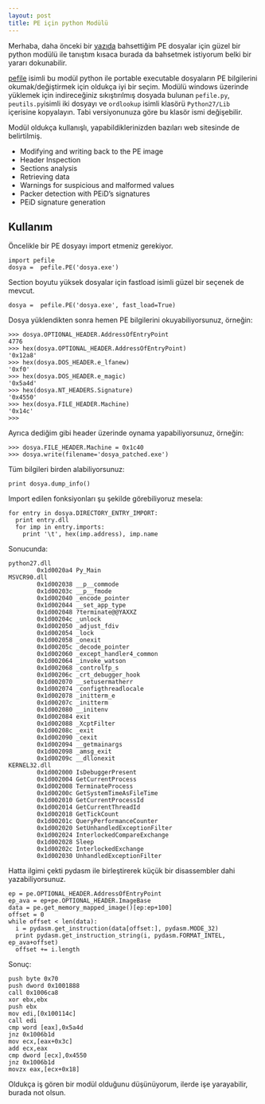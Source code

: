 ```yaml
---
layout: post
title: PE için python Modülü
---
```


Merhaba, daha önceki bir [yazıda](/posts/pe-basligi-ve-export-table) bahsettiğim PE dosyalar için güzel bir python modülü ile tanıştım kısaca burada da bahsetmek istiyorum belki bir yararı dokunabilir.

[pefile](https://code.google.com/p/pefile/) isimli bu modül python ile portable executable dosyaların PE bilgilerini okumak/değiştirmek için oldukça iyi bir seçim. Modülü windows üzerinde yüklemek için indireceğiniz sıkıştırılmış dosyada bulunan `pefile.py`, `peutils.py`isimli iki dosyayı ve `ordlookup` isimli klasörü `Python27/Lib` içerisine kopyalayın. Tabi versiyonunuza göre bu klasör ismi değişebilir.

Modül oldukça kullanışlı, yapabildiklerinizden bazıları web sitesinde de belirtilmiş.

* Modifying and writing back to the PE image
* Header Inspection
* Sections analysis
* Retrieving data
* Warnings for suspicious and malformed values
* Packer detection with PEiD’s signatures
* PEiD signature generation

## Kullanım
Öncelikle bir PE dosyayı import etmeniz gerekiyor.

    import pefile
    dosya =  pefile.PE('dosya.exe')

Section boyutu yüksek dosyalar için fastload isimli güzel bir seçenek de mevcut.

    dosya =  pefile.PE('dosya.exe', fast_load=True)

Dosya yüklendikten sonra hemen PE bilgilerini okuyabiliyorsunuz, örneğin:

    >>> dosya.OPTIONAL_HEADER.AddressOfEntryPoint
    4776
    >>> hex(dosya.OPTIONAL_HEADER.AddressOfEntryPoint)
    '0x12a8'
    >>> hex(dosya.DOS_HEADER.e_lfanew)
    '0xf0'
    >>> hex(dosya.DOS_HEADER.e_magic)
    '0x5a4d'
    >>> hex(dosya.NT_HEADERS.Signature)
    '0x4550'
    >>> hex(dosya.FILE_HEADER.Machine)
    '0x14c'
    >>>

Ayrıca dediğim gibi header üzerinde oynama yapabiliyorsunuz, örneğin:

    >>> dosya.FILE_HEADER.Machine = 0x1c40
    >>> dosya.write(filename='dosya_patched.exe')

Tüm bilgileri birden alabiliyorsunuz:

    print dosya.dump_info()

Import edilen fonksiyonları şu şekilde görebiliyoruz mesela:

    for entry in dosya.DIRECTORY_ENTRY_IMPORT:
      print entry.dll
      for imp in entry.imports:
        print '\t', hex(imp.address), imp.name

Sonucunda:

    python27.dll
            0x1d0020a4 Py_Main
    MSVCR90.dll
            0x1d002038 __p__commode
            0x1d00203c __p__fmode
            0x1d002040 _encode_pointer
            0x1d002044 __set_app_type
            0x1d002048 ?terminate@@YAXXZ
            0x1d00204c _unlock
            0x1d002050 _adjust_fdiv
            0x1d002054 _lock
            0x1d002058 _onexit
            0x1d00205c _decode_pointer
            0x1d002060 _except_handler4_common
            0x1d002064 _invoke_watson
            0x1d002068 _controlfp_s
            0x1d00206c _crt_debugger_hook
            0x1d002070 __setusermatherr
            0x1d002074 _configthreadlocale
            0x1d002078 _initterm_e
            0x1d00207c _initterm
            0x1d002080 __initenv
            0x1d002084 exit
            0x1d002088 _XcptFilter
            0x1d00208c _exit
            0x1d002090 _cexit
            0x1d002094 __getmainargs
            0x1d002098 _amsg_exit
            0x1d00209c __dllonexit
    KERNEL32.dll
            0x1d002000 IsDebuggerPresent
            0x1d002004 GetCurrentProcess
            0x1d002008 TerminateProcess
            0x1d00200c GetSystemTimeAsFileTime
            0x1d002010 GetCurrentProcessId
            0x1d002014 GetCurrentThreadId
            0x1d002018 GetTickCount
            0x1d00201c QueryPerformanceCounter
            0x1d002020 SetUnhandledExceptionFilter
            0x1d002024 InterlockedCompareExchange
            0x1d002028 Sleep
            0x1d00202c InterlockedExchange
            0x1d002030 UnhandledExceptionFilter

Hatta ilgimi çekti pydasm ile birleştirerek küçük bir disassembler dahi yazabiliyorsunuz.

    ep = pe.OPTIONAL_HEADER.AddressOfEntryPoint
    ep_ava = ep+pe.OPTIONAL_HEADER.ImageBase
    data = pe.get_memory_mapped_image()[ep:ep+100]
    offset = 0
    while offset < len(data):
      i = pydasm.get_instruction(data[offset:], pydasm.MODE_32)
      print pydasm.get_instruction_string(i, pydasm.FORMAT_INTEL, ep_ava+offset)
      offset += i.length

Sonuç:

    push byte 0x70
    push dword 0x1001888
    call 0x1006ca8
    xor ebx,ebx
    push ebx
    mov edi,[0x100114c]
    call edi
    cmp word [eax],0x5a4d
    jnz 0x1006b1d
    mov ecx,[eax+0x3c]
    add ecx,eax
    cmp dword [ecx],0x4550
    jnz 0x1006b1d
    movzx eax,[ecx+0x18]

Oldukça iş gören bir modül olduğunu düşünüyorum, ilerde işe yarayabilir, burada not olsun.
